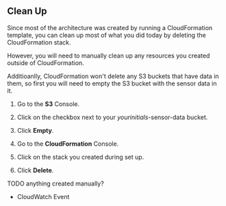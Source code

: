 ## Clean Up


Since most of the architecture was created by running a CloudFormation template, you can clean up most of what you did today by deleting the CloudFormation stack. 

However, you will need to manually clean up any resources you created outside of CloudFormation. 

Additioanlly, CloudFormation won't delete any S3 buckets that have data in them, so first you will need to empty the S3 bucket with the sensor data in it.

1. Go to the **S3** Console.

1. Click on the checkbox next to your *yourinitials*-sensor-data bucket. 

1. Click **Empty**.

1. Go to the **CloudFormation** Console.

1. Click on the stack you created during set up.

1. Click **Delete**.


TODO anything created manually?

* CloudWatch Event

